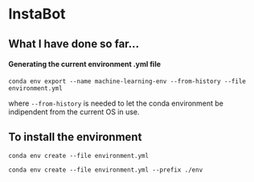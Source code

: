 # InstaBot

## What I have done so far...

#### Generating the current environment .yml file 

```
conda env export --name machine-learning-env --from-history --file environment.yml
```
where ```--from-history``` is needed to let the conda environment be indipendent from the current OS in use. 


## To install the environment

```
conda env create --file environment.yml
```

```
conda env create --file environment.yml --prefix ./env
```
